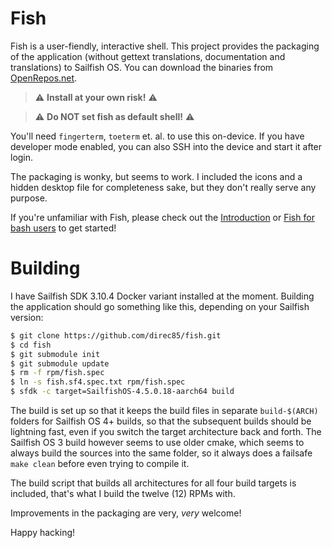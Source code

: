 # Fish

Fish is a user-fiendly, interactive shell. This project provides the packaging
of the application (without gettext translations, documentation and
translations) to Sailfish OS. You can download the binaries from
[OpenRepos.net](https://openrepos.net/content/direc85/fish).

> :warning: **Install at your own risk!** :warning:

> :warning: **Do NOT set fish as default shell!** :warning:

You'll need `fingerterm`, `toeterm` et. al. to use this on-device. If you have developer
mode enabled, you can also SSH into the device and start it after login.

The packaging is wonky, but seems to work. I included the icons and a hidden
desktop file for completeness sake, but they don't really serve any purpose.

If you're unfamiliar with Fish, please check out the
[Introduction](https://fishshell.com/docs/current/tutorial.html#tutorial) or
[Fish for bash users](https://fishshell.com/docs/current/fish_for_bash_users.html#fish-for-bash-users)
to get started!

# Building

I have Sailfish SDK 3.10.4 Docker variant installed at the moment. Building the
application should go something like this, depending on your Sailfish version:

```bash
$ git clone https://github.com/direc85/fish.git
$ cd fish
$ git submodule init
$ git submodule update
$ rm -f rpm/fish.spec
$ ln -s fish.sf4.spec.txt rpm/fish.spec
$ sfdk -c target=SailfishOS-4.5.0.18-aarch64 build
```

The build is set up so that it keeps the build files in separate
`build-$(ARCH)` folders for Sailfish OS 4+ builds, so that the subsequent builds
should be lightning fast, even if you switch the target architecture back and forth.
The Sailfish OS 3 build however seems to use older cmake, which seems to always
build the sources into the same folder, so it always does a failsafe `make clean`
before even trying to compile it.

The build script that builds all architectures for all four build targets
is included, that's what I build the twelve (12) RPMs with.

Improvements in the packaging are very, _very_ welcome!

Happy hacking!
